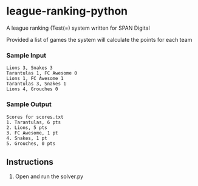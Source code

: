 # league-ranking-python

A league ranking (Test(=) system written for SPAN Digital

Provided a list of games the system will calculate the points for each team

### Sample Input

~~~~
Lions 3, Snakes 3
Tarantulas 1, FC Awesome 0
Lions 1, FC Awesome 1
Tarantulas 3, Snakes 1
Lions 4, Grouches 0
~~~~

### Sample Output

~~~~
Scores for scores.txt
1. Tarantulas, 6 pts
2. Lions, 5 pts
3. FC Awesome, 1 pt
4. Snakes, 1 pt
5. Grouches, 0 pts
~~~~

## Instructions

1. Open and run the solver.py

